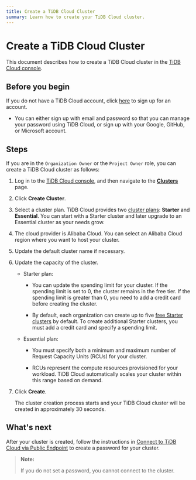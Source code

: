 ```yaml
---
title: Create a TiDB Cloud Cluster
summary: Learn how to create your TiDB Cloud cluster.
---
```


# Create a TiDB Cloud Cluster

This document describes how to create a TiDB Cloud cluster in the [TiDB Cloud console](https://tidbcloud.com/signup?provider_source=alicloud).

## Before you begin

If you do not have a TiDB Cloud account, click [here](https://tidbcloud.com/free-trial?provider_source=alicloud) to sign up for an account.

- You can either sign up with email and password so that you can manage your password using TiDB Cloud, or sign up with your Google, GitHub, or Microsoft account.

## Steps

If you are in the `Organization Owner` or the `Project Owner` role, you can create a TiDB Cloud cluster as follows:

1. Log in to the [TiDB Cloud console](https://tidbcloud.com/signup?provider_source=alicloud), and then navigate to the [**Clusters**](https://tidbcloud.com/project/clusters) page.

2. Click **Create Cluster**.

3. Select a cluster plan. TiDB Cloud provides two [cluster plans](/tidb-cloud/select-cluster-tier.md#cluster-plans): **Starter** and **Essential**. You can start with a Starter cluster and later upgrade to an Essential cluster as your needs grow.

4. The cloud provider is Alibaba Cloud. You can select an Alibaba Cloud region where you want to host your cluster.

5. Update the default cluster name if necessary.

6. Update the capacity of the cluster.

    - Starter plan:

        - You can update the spending limit for your cluster. If the spending limit is set to 0, the cluster remains in the free tier. If the spending limit is greater than 0, you need to add a credit card before creating the cluster.

        - By default, each organization can create up to five [free Starter clusters](/tidb-cloud/select-cluster-tier.md#free-cluster-plan) by default. To create additional Starter clusters, you must add a credit card and specify a spending limit.

    - Essential plan:

        - You must specify both a minimum and maximum number of Request Capacity Units (RCUs) for your cluster.

        - RCUs represent the compute resources provisioned for your workload. TiDB Cloud automatically scales your cluster within this range based on demand.

7. Click **Create**.

    The cluster creation process starts and your TiDB Cloud cluster will be created in approximately 30 seconds.

## What's next

After your cluster is created, follow the instructions in [Connect to TiDB Cloud via Public Endpoint](/tidb-cloud/connect-via-standard-connection-serverless.md) to create a password for your cluster.

> **Note:**
>
> If you do not set a password, you cannot connect to the cluster.
